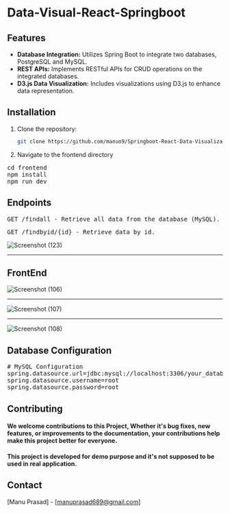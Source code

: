 
# Data-Visual-React-Springboot

## Features

- **Database Integration:** Utilizes Spring Boot to integrate two databases, PostgreSQL and MySQL.
- **REST APIs:** Implements RESTful APIs for CRUD operations on the integrated databases.
- **D3.js Data Visualization:** Includes visualizations using D3.js to enhance data representation.


## Installation

1. Clone the repository:
   ```bash
   git clone https://github.com/manuo9/Springboot-React-Data-Visualization.git
   
2. Navigate to the frontend directory

<pre>cd frontend
npm install
npm run dev
</pre>


   
## Endpoints
<pre>GET /findall - Retrieve all data from the database (MySQL).</pre>
<pre>GET /findbyid/{id} - Retrieve data by id. </pre>

![Screenshot (123)](https://github.com/manuo9/JSP_Servlet_CRUD/assets/122933806/20648aba-47cf-4322-84c7-00eaa93080f8)
<hr>


## FrontEnd 

![Screenshot (106)](https://github.com/manuo9/JSP_Servlet_CRUD/assets/122933806/308fe1b7-ffcb-482f-81a3-76670677f2a8)
<hr>

![Screenshot (107)](https://github.com/manuo9/JSP_Servlet_CRUD/assets/122933806/b88ba040-3d96-4865-8c53-2d070e6fedc7)
<hr>

![Screenshot (108)](https://github.com/manuo9/JSP_Servlet_CRUD/assets/122933806/9e0508db-74f1-4a33-aeef-f8f5103ad1eb)


## Database Configuration
<pre># MySQL Configuration
spring.datasource.url=jdbc:mysql://localhost:3306/your_database
spring.datasource.username=root
spring.datasource.password=root
</pre>


 ## Contributing 
 <h4> We welcome contributions to this Project, Whether it's bug fixes, new features, or improvements to the documentation, your contributions help make this project better for everyone.</h4>
 <h4> This project is developed for demo purpose and it's not supposed to be used in real application. </h4>

## Contact
[Manu Prasad] - [manuprasad689@gmail.com] 
